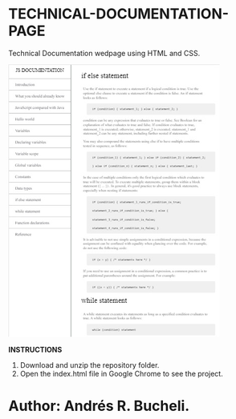 # TECHNICAL-DOCUMENTATION-PAGE

Technical Documentation wedpage using HTML and CSS.

![tribute](https://raw.githubusercontent.com/ARBUCHELI/TECHNICAL-DOCUMENTATION-PAGE/master/Technical.jpg)

<strong>INSTRUCTIONS</strong>
1. Download and unzip the repository folder.
2. Open the index.html file in Google Chrome to see the project.

# Author: Andrés R. Bucheli.
